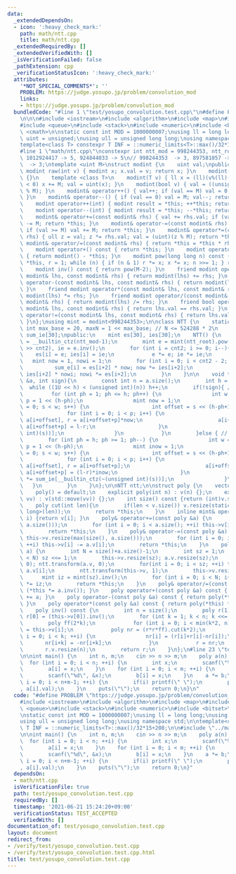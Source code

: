 ```yaml
---
data:
  _extendedDependsOn:
  - icon: ':heavy_check_mark:'
    path: math/ntt.cpp
    title: math/ntt.cpp
  _extendedRequiredBy: []
  _extendedVerifiedWith: []
  _isVerificationFailed: false
  _pathExtension: cpp
  _verificationStatusIcon: ':heavy_check_mark:'
  attributes:
    '*NOT_SPECIAL_COMMENTS*': ''
    PROBLEM: https://judge.yosupo.jp/problem/convolution_mod
    links:
    - https://judge.yosupo.jp/problem/convolution_mod
  bundledCode: "#line 1 \"test/yosupo_convolution.test.cpp\"\n#define PROBLEM \"https://judge.yosupo.jp/problem/convolution_mod\"\
    \n\n\n#include <iostream>\n#include <algorithm>\n#include <map>\n#include <set>\n\
    #include <queue>\n#include <stack>\n#include <numeric>\n#include <bitset>\n#include\
    \ <cmath>\n\nstatic const int MOD = 1000000007;\nusing ll = long long;\nusing\
    \ uint = unsigned;\nusing ull = unsigned long long;\nusing namespace std;\n\n\
    template<class T> constexpr T INF = ::numeric_limits<T>::max()/32*15+208;\n\n\
    #line 1 \"math/ntt.cpp\"\nconstexpr int ntt_mod = 998244353, ntt_root = 3;\n//\
    \ 1012924417 -> 5, 924844033 -> 5\n// 998244353  -> 3, 897581057 -> 3\n// 645922817\
    \  -> 3;\ntemplate <uint M>\nstruct modint {\n    uint val;\npublic:\n    static\
    \ modint raw(int v) { modint x; x.val = v; return x; }\n    modint() : val(0)\
    \ {}\n    template <class T>\n    modint(T v) { ll x = (ll)(v%(ll)(M)); if (x\
    \ < 0) x += M; val = uint(x); }\n    modint(bool v) { val = ((unsigned int)(v)\
    \ % M); }\n    modint& operator++() { val++; if (val == M) val = 0; return *this;\
    \ }\n    modint& operator--() { if (val == 0) val = M; val--; return *this; }\n\
    \    modint operator++(int) { modint result = *this; ++*this; return result; }\n\
    \    modint operator--(int) { modint result = *this; --*this; return result; }\n\
    \    modint& operator+=(const modint& rhs) { val += rhs.val; if (val >= M) val\
    \ -= M; return *this; }\n    modint& operator-=(const modint& rhs) { val -= rhs.val;\
    \ if (val >= M) val += M; return *this; }\n    modint& operator*=(const modint&\
    \ rhs) { ull z = val; z *= rhs.val; val = (uint)(z % M); return *this; }\n   \
    \ modint& operator/=(const modint& rhs) { return *this = *this * rhs.inv(); }\n\
    \    modint operator+() const { return *this; }\n    modint operator-() const\
    \ { return modint() - *this; }\n    modint pow(long long n) const { modint x =\
    \ *this, r = 1; while (n) { if (n & 1) r *= x; x *= x; n >>= 1; } return r; }\n\
    \    modint inv() const { return pow(M-2); }\n    friend modint operator+(const\
    \ modint& lhs, const modint& rhs) { return modint(lhs) += rhs; }\n    friend modint\
    \ operator-(const modint& lhs, const modint& rhs) { return modint(lhs) -= rhs;\
    \ }\n    friend modint operator*(const modint& lhs, const modint& rhs) { return\
    \ modint(lhs) *= rhs; }\n    friend modint operator/(const modint& lhs, const\
    \ modint& rhs) { return modint(lhs) /= rhs; }\n    friend bool operator==(const\
    \ modint& lhs, const modint& rhs) { return lhs.val == rhs.val; }\n    friend bool\
    \ operator!=(const modint& lhs, const modint& rhs) { return lhs.val != rhs.val;\
    \ }\n};\nusing mint = modint<998244353>;\n\nclass NTT {\n    static constexpr\
    \ int max_base = 20, maxN = 1 << max_base; // N <= 524288 * 2\n    mint sum_e[30],\
    \ sum_ie[30];\npublic:\n    mint es[30], ies[30];\n    NTT() {\n        int cnt2\
    \ = __builtin_ctz(ntt_mod-1);\n        mint e = mint(ntt_root).pow((ntt_mod-1)\
    \ >> cnt2), ie = e.inv();\n        for (int i = cnt2; i >= 0; i--){\n        \
    \    es[i] = e; ies[i] = ie;\n            e *= e; ie *= ie;\n        }\n     \
    \   mint now = 1, nowi = 1;\n        for (int i = 0; i < cnt2 - 2; i++) {\n  \
    \          sum_e[i] = es[i+2] * now; now *= ies[i+2];\n            sum_ie[i] =\
    \ ies[i+2] * nowi; nowi *= es[i+2];\n        }\n    }\n\n    void transform(vector<mint>\
    \ &a, int sign){\n        const int n = a.size();\n        int h = 0;\n      \
    \  while ((1U << h) < (unsigned int)(n)) h++;\n        if(!sign){ // fft\n   \
    \         for (int ph = 1; ph <= h; ph++) {\n                int w = 1 << (ph-1),\
    \ p = 1 << (h-ph);\n                mint now = 1;\n                for (int s\
    \ = 0; s < w; s++) {\n                    int offset = s << (h-ph+1);\n      \
    \              for (int i = 0; i < p; i++) {\n                        auto l =\
    \ a[i+offset], r = a[i+offset+p]*now;\n                        a[i+offset] = l+r,\
    \ a[i+offset+p] = l-r;\n                    }\n                    now *= sum_e[__builtin_ctz(~(unsigned\
    \ int)(s))];\n                }\n            }\n        }else { // ifft\n    \
    \        for (int ph = h; ph >= 1; ph--) {\n                int w = 1 << (ph-1),\
    \ p = 1 << (h-ph);\n                mint inow = 1;\n                for (int s\
    \ = 0; s < w; s++) {\n                    int offset = s << (h-ph+1);\n      \
    \              for (int i = 0; i < p; i++) {\n                        auto l =\
    \ a[i+offset], r = a[i+offset+p];\n                        a[i+offset] = l+r,\
    \ a[i+offset+p] = (l-r)*inow;\n                    }\n                    inow\
    \ *= sum_ie[__builtin_ctz(~(unsigned int)(s))];\n                }\n         \
    \   }\n        }\n    }\n};\n\nNTT ntt;\n\nstruct poly {\n    vector<mint> v;\n\
    \    poly() = default;\n    explicit poly(int n) : v(n) {};\n    explicit poly(vector<mint>\
    \ vv) : v(std::move(vv)) {};\n    int size() const {return (int)v.size(); }\n\
    \    poly cut(int len){\n        if(len < v.size()) v.resize(static_cast<unsigned\
    \ long>(len));\n        return *this;\n    }\n    inline mint& operator[] (int\
    \ i) {return v[i]; }\n    poly& operator+=(const poly &a) {\n        this->v.resize(max(size(),\
    \ a.size()));\n        for (int i = 0; i < a.size(); ++i) this->v[i] += a.v[i];\n\
    \        return *this;\n    }\n    poly& operator-=(const poly &a) {\n       \
    \ this->v.resize(max(size(), a.size()));\n        for (int i = 0; i < a.size();\
    \ ++i) this->v[i] -= a.v[i];\n        return *this;\n    }\n    poly& operator*=(poly\
    \ a) {\n        int N = size()+a.size()-1;\n        int sz = 1;\n        while(sz\
    \ < N) sz <<= 1;\n        this->v.resize(sz); a.v.resize(sz);\n        ntt.transform(this->v,\
    \ 0); ntt.transform(a.v, 0);\n        for(int i = 0; i < sz; ++i) this->v[i] *=\
    \ a.v[i];\n        ntt.transform(this->v, 1);\n        this->v.resize(N);\n  \
    \      mint iz = mint(sz).inv();\n        for (int i = 0; i < N; i++) this->v[i]\
    \ *= iz;\n        return *this;\n    }\n    poly& operator/=(const poly &a){ return\
    \ (*this *= a.inv()); }\n    poly operator+(const poly &a) const { return poly(*this)\
    \ += a; }\n    poly operator-(const poly &a) const { return poly(*this) -= a;\
    \ }\n    poly operator*(const poly &a) const { return poly(*this) *= a; }\n\n\
    \    poly inv() const {\n        int n = size();\n        poly r(1);\n       \
    \ r[0] = (this->v[0]).inv();\n        for (int k = 1; k < n; k <<= 1) {\n    \
    \        poly ff(2*k);\n            for (int i = 0; i < min(k*2, n); ++i) ff[i]\
    \ = this->v[i];\n            poly nr = (r*r*ff).cut(k*2);\n            for (int\
    \ i = 0; i < k; ++i) {\n                nr[i] = (r[i]+r[i]-nr[i]);\n         \
    \       nr[i+k] = -nr[i+k];\n            }\n            r = nr;\n        }\n \
    \       r.v.resize(n);\n        return r;\n    }\n};\n#line 23 \"test/yosupo_convolution.test.cpp\"\
    \n\nint main() {\n    int n, m;\n    cin >> n >> m;\n    poly a(n), b(m);\n  \
    \  for (int i = 0; i < n; ++i) {\n        int x;\n        scanf(\"%d\", &x);\n\
    \        a[i] = x;\n    }\n    for (int i = 0; i < m; ++i) {\n        int x;\n\
    \        scanf(\"%d\", &x);\n        b[i] = x;\n    }\n    a *= b;\n    for (int\
    \ i = 0; i < n+m-1; ++i) {\n        if(i) printf(\" \");\n        printf(\"%d\"\
    , a[i].val);\n    }\n    puts(\"\");\n    return 0;\n}\n"
  code: "#define PROBLEM \"https://judge.yosupo.jp/problem/convolution_mod\"\n\n\n\
    #include <iostream>\n#include <algorithm>\n#include <map>\n#include <set>\n#include\
    \ <queue>\n#include <stack>\n#include <numeric>\n#include <bitset>\n#include <cmath>\n\
    \nstatic const int MOD = 1000000007;\nusing ll = long long;\nusing uint = unsigned;\n\
    using ull = unsigned long long;\nusing namespace std;\n\ntemplate<class T> constexpr\
    \ T INF = ::numeric_limits<T>::max()/32*15+208;\n\n#include \"../math/ntt.cpp\"\
    \n\nint main() {\n    int n, m;\n    cin >> n >> m;\n    poly a(n), b(m);\n  \
    \  for (int i = 0; i < n; ++i) {\n        int x;\n        scanf(\"%d\", &x);\n\
    \        a[i] = x;\n    }\n    for (int i = 0; i < m; ++i) {\n        int x;\n\
    \        scanf(\"%d\", &x);\n        b[i] = x;\n    }\n    a *= b;\n    for (int\
    \ i = 0; i < n+m-1; ++i) {\n        if(i) printf(\" \");\n        printf(\"%d\"\
    , a[i].val);\n    }\n    puts(\"\");\n    return 0;\n}"
  dependsOn:
  - math/ntt.cpp
  isVerificationFile: true
  path: test/yosupo_convolution.test.cpp
  requiredBy: []
  timestamp: '2021-06-21 15:24:20+09:00'
  verificationStatus: TEST_ACCEPTED
  verifiedWith: []
documentation_of: test/yosupo_convolution.test.cpp
layout: document
redirect_from:
- /verify/test/yosupo_convolution.test.cpp
- /verify/test/yosupo_convolution.test.cpp.html
title: test/yosupo_convolution.test.cpp
---
```

